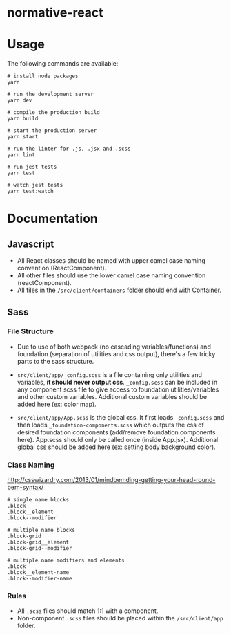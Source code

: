 # normative-react



# Usage

The following commands are available:

```
# install node packages
yarn

# run the development server
yarn dev

# compile the production build
yarn build

# start the production server
yarn start

# run the linter for .js, .jsx and .scss
yarn lint

# run jest tests
yarn test

# watch jest tests
yarn test:watch
```

# Documentation

## Javascript

* All React classes should be named with upper camel case naming convention (ReactComponent).
* All other files should use the lower camel case naming convention (reactComponent).
* All files in the `/src/client/containers` folder should end with Container.

## Sass

### File Structure

* Due to use of both webpack (no cascading variables/functions) and foundation (separation of utilities and css output), there's a few tricky parts to the sass structure.

* `src/client/app/_config.scss` is a file containing only utilities and variables, **it should never output css**. `_config.scss` can be included in any component scss file to give access to foundation utilities/variables and other custom variables. Additional custom variables should be added here (ex: color map).

* `src/client/app/App.scss` is the global css. It first loads `_config.scss` and then loads `_foundation-components.scss` which outputs the css of desired foundation components (add/remove foundation components here). App.scss should only be called once (inside App.jsx). Additional global css should be added here (ex: setting body background color).

### Class Naming
http://csswizardry.com/2013/01/mindbemding-getting-your-head-round-bem-syntax/

```
# single name blocks
.block
.block__element
.block--modifier

# multiple name blocks
.block-grid
.block-grid__element
.block-grid--modifier

# multiple name modifiers and elements
.block
.block__element-name
.block--modifier-name
```

### Rules

* All `.scss` files should match 1:1 with a component.
* Non-component `.scss` files should be placed within the `/src/client/app` folder.
